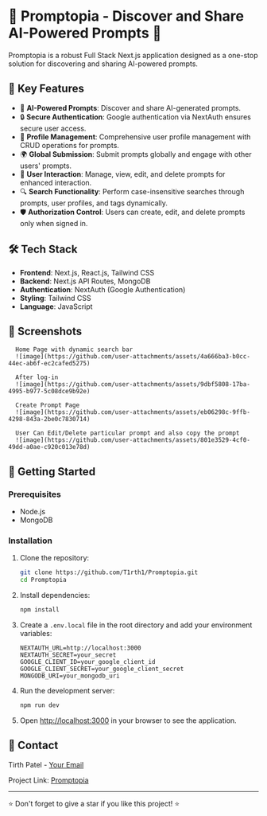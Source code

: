 # 🌟 Promptopia - Discover and Share AI-Powered Prompts 🌟

Promptopia is a robust Full Stack Next.js application designed as a one-stop solution for discovering and sharing AI-powered prompts.

## 🚀 Key Features

- 🤖 **AI-Powered Prompts**: Discover and share AI-generated prompts.
- 🔒 **Secure Authentication**: Google authentication via NextAuth ensures secure user access.
- 👤 **Profile Management**: Comprehensive user profile management with CRUD operations for prompts.
- 🌍 **Global Submission**: Submit prompts globally and engage with other users' prompts.
- 🔄 **User Interaction**: Manage, view, edit, and delete prompts for enhanced interaction.
- 🔍 **Search Functionality**: Perform case-insensitive searches through prompts, user profiles, and tags dynamically.
- 🛡️ **Authorization Control**: Users can create, edit, and delete prompts only when signed in.

## 🛠️ Tech Stack

- **Frontend**: Next.js, React.js, Tailwind CSS
- **Backend**: Next.js API Routes, MongoDB
- **Authentication**: NextAuth (Google Authentication)
- **Styling**: Tailwind CSS
- **Language**: JavaScript

## 📸 Screenshots

      Home Page with dynamic search bar
      ![image](https://github.com/user-attachments/assets/4a666ba3-b0cc-44ec-ab6f-ec2cafed5275)

      After log-in
      ![image](https://github.com/user-attachments/assets/9dbf5808-17ba-4995-b977-5c08dce9b92e)

      Create Prompt Page
      ![image](https://github.com/user-attachments/assets/eb06298c-9ffb-4298-843a-2be0c7830714)

      User Can Edit/Delete particular prompt and also copy the prompt
      ![image](https://github.com/user-attachments/assets/801e3529-4cf0-49dd-a0ae-c920c013e78d)





## 🏁 Getting Started

### Prerequisites

- Node.js
- MongoDB

### Installation

1. Clone the repository:
    ```bash
    git clone https://github.com/T1rth1/Promptopia.git
    cd Promptopia
    ```

2. Install dependencies:
    ```bash
    npm install
    ```

3. Create a `.env.local` file in the root directory and add your environment variables:
    ```env
    NEXTAUTH_URL=http://localhost:3000
    NEXTAUTH_SECRET=your_secret
    GOOGLE_CLIENT_ID=your_google_client_id
    GOOGLE_CLIENT_SECRET=your_google_client_secret
    MONGODB_URI=your_mongodb_uri
    ```

4. Run the development server:
    ```bash
    npm run dev
    ```

5. Open [http://localhost:3000](http://localhost:3000) in your browser to see the application.

## 📧 Contact

Tirth Patel - [Your Email](mailto:tirthpatel4822@gmail.com)

Project Link: [Promptopia](https://github.com/T1rth1/Promptopia)

---

⭐️ Don't forget to give a star if you like this project! ⭐️
